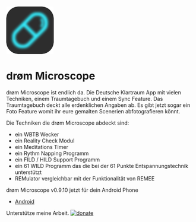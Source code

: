 ![alt tag](https://raw.githubusercontent.com/m3tti/droem-micro/white_edition/www/img/droem.png)
# drøm Microscope
drøm Microscope ist endlich da. Die Deutsche Klartraum App mit vielen Techniken, einem Traumtagebuch und einem Sync Feature. 
Das Traumtagebuch deckt alle erdenklichen Angaben ab. Es gibt jetzt sogar ein Foto Feature womit ihr eure gemalten Scenerien abfotografieren könnt.

Die Techniken die drøm Microscope abdeckt sind:
- ein WBTB Wecker
- ein Reality Check Modul
- ein Meditations Timer
- ein Rythm Napping Programm
- ein FILD / HILD Support Programm
- ein 61 WILD Programm das die bei der 61 Punkte Entspannungstechnik unterstützt
- REMulator vergleichbar mit der Funktionalität von REMEE

drøm Microscope v0.9.10 jetzt für dein Android Phone
- [Android](https://github.com/m3tti/droem-micro/raw/white_edition/download/droem-0.9.10.apk)

Unterstütze meine Arbeit. [![donate](https://www.paypalobjects.com/de_DE/DE/i/btn/btn_donate_SM.gif)](https://www.paypal.com/cgi-bin/webscr?cmd=_s-xclick&hosted_button_id=6DR64MASBWBXJ)
